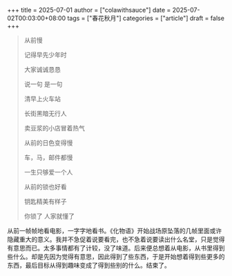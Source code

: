 +++
title = 2025-07-01
author = ["colawithsauce"]
date = 2025-07-02T00:03:00+08:00
tags = ["春花秋月"]
categories = ["article"]
draft = false
+++

> 从前慢
>
> 记得早先少年时
>
> 大家诚诚恳恳
>
> 说一句 是一句
>
> 清早上火车站
>
> 长街黑暗无行人
>
> 卖豆浆的小店冒着热气
>
> 从前的日色变得慢
>
> 车，马，邮件都慢
>
> 一生只够爱一个人
>
> 从前的锁也好看
>
> 钥匙精美有样子
>
> 你锁了 人家就懂了

从前一帧帧地看电影，一字字地看书。《化物语》开始战场原坠落的几帧里面或许隐藏重大的意义。我并不急促着说要看完，也不急着说要读出什么名堂，只是觉得有意思而已。太多事情都有了计较，没了味道。后来便总想着从电影，从书里得到些什么。却是先因为觉得有意思，因此得到了些东西，于是开始想着得到些更多的东西，最后目标从得到趣味变成了得到些别的什么。结束了。
